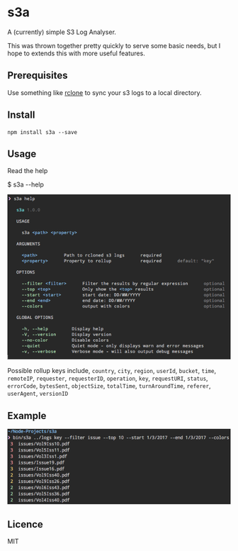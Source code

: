 # s3a

A (currently) simple S3 Log Analyser.

This was thrown together pretty quickly to serve some basic needs, but I hope to extends this with more useful features.

## Prerequisites

Use something like [rclone](https://github.com/ncw/rclone) to sync your s3 logs to a local directory.

## Install

```
npm install s3a --save
```

## Usage

Read the help

$ s3a --help

![help](https://raw.githubusercontent.com/dbankier/s3a/master/img/help.png)

Possible rollup keys include, `country`, `city`, `region`, `userId`, `bucket`, `time`, `remoteIP`, `requester`, `requesterID`, `operation`, `key`, `requestURI`, `status`, `errorCode`, `bytesSent`, `objectSize`, `totalTime`, `turnAroundTime`, `referer`, `userAgent`, `versionID`

## Example

![example](https://raw.githubusercontent.com/dbankier/s3a/master/img/example.png)


## Licence

MIT
